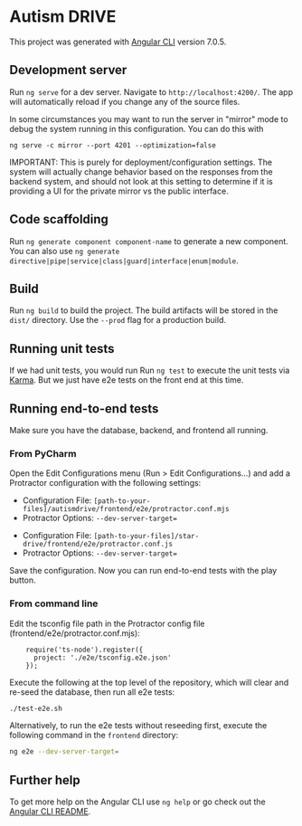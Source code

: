 # Autism DRIVE

This project was generated with [Angular CLI](https://github.com/angular/angular-cli) version 7.0.5.

## Development server

Run `ng serve` for a dev server. Navigate to `http://localhost:4200/`. The app will automatically reload if you change any of the source files.

In some circumstances you may want to run the server in "mirror" mode to debug the system running in this configuration. You can do this with

```
ng serve -c mirror --port 4201 --optimization=false
```

IMPORTANT: This is purely for deployment/configuration settings. The system will actually change behavior based on the responses from the backend system,
and should not look at this setting to determine if it is providing a UI for the private mirror vs the public interface.

## Code scaffolding

Run `ng generate component component-name` to generate a new component. You can also use `ng generate directive|pipe|service|class|guard|interface|enum|module`.

## Build

Run `ng build` to build the project. The build artifacts will be stored in the `dist/` directory. Use the `--prod` flag for a production build.

## Running unit tests

If we had unit tests, you would run
Run `ng test` to execute the unit tests via [Karma](https://karma-runner.github.io).
But we just have e2e tests on the front end at this time.

## Running end-to-end tests

Make sure you have the database, backend, and frontend all running.

### From PyCharm

Open the Edit Configurations menu (Run > Edit Configurations...) and add a Protractor configuration with the following settings:
* Configuration File: `[path-to-your-files]/autismdrive/frontend/e2e/protractor.conf.mjs`
* Protractor Options: `--dev-server-target=`

- Configuration File: `[path-to-your-files]/star-drive/frontend/e2e/protractor.conf.js`
- Protractor Options: `--dev-server-target=`

Save the configuration. Now you can run end-to-end tests with the play button.

### From command line
Edit the tsconfig file path in the Protractor config file (frontend/e2e/protractor.conf.mjs):
```
    require('ts-node').register({
      project: './e2e/tsconfig.e2e.json'
    });
```

Execute the following at the top level of the repository, which will clear and re-seed the database, then run all e2e tests:

```BASH
./test-e2e.sh
```

Alternatively, to run the e2e tests without reseeding first, execute the following command in the `frontend` directory:

```BASH
ng e2e --dev-server-target=
```

## Further help

To get more help on the Angular CLI use `ng help` or go check out the [Angular CLI README](https://github.com/angular/angular-cli/blob/master/README.md).
